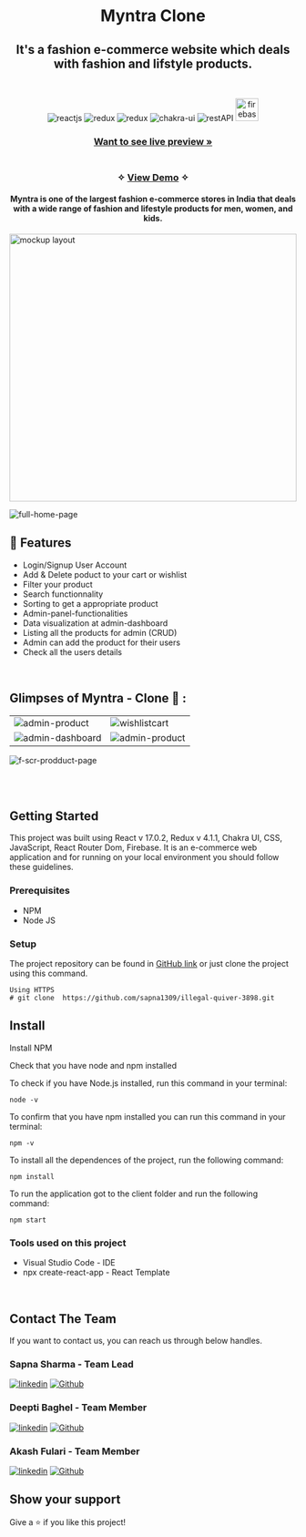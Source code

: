 <h1 align="center">Myntra Clone</h1> 

<h2 align="center">It's a fashion e-commerce website which deals with fashion and lifstyle products.</h2>

<br />
<p align="center">
    <img src="https://img.shields.io/badge/React_(17.0.2)-20232A?style=for-the-badge&logo=react&logoColor=61DAFB" alt="reactjs" />
    <img src="https://img.shields.io/badge/Redux_(4.1.1)-593D88?style=for-the-badge&logo=redux&logoColor=white" alt="redux" />
    <img src="https://img.shields.io/badge/React_Router-CA4245?style=for-the-badge&logo=react-router&logoColor=white" alt="redux" />
    <img src="https://img.shields.io/badge/Chakra%20UI-3bc7bd?style=for-the-badge&logo=chakraui&logoColor=white" alt="chakra-ui"/>
    <img src="https://img.shields.io/badge/npm-CB3837?style=for-the-badge&logo=npm&logoColor=white" alt="restAPI"/>
    <img src="https://www.vectorlogo.zone/logos/firebase/firebase-icon.svg" alt="firebase" width="40" height="40"/>
</p>


<h3 align="center"><a href="https://fixedthread-clockify.netlify.app/"><strong>Want to see live preview »</strong></a></h3>

<h3 align="center"> 
    <br />&#10023;
    <a href="https://classicworld.vercel.app/">View Demo</a>   &#10023; 
  </h3>
  
<h4 align='center' > Myntra is one of the largest fashion e-commerce stores in India that deals with a wide range of fashion and lifestyle products for men, women, and kids. </h4>
  
<img src="https://user-images.githubusercontent.com/110045725/214537767-9b50c791-e987-477f-97c4-072777a2b59f.png"  alt="mockup layout" height="470px" width="100%" />


<!--    - Homepage
   - Features
   - Navigation bar
   - Project Management
   - Calendar - Event & Schedule
   - Upgrade
   - Checkout
   - Login / Signup -->
   
  
  ![full-home-page](https://user-images.githubusercontent.com/110045725/214582124-593c99c9-f434-4301-8017-c3c292a98963.png)

## 🚀 Features
- Login/Signup User Account
- Add & Delete poduct to your cart or wishlist
- Filter your product
- Search functionnality
- Sorting to get a appropriate product
- Admin-panel-functionalities
- Data visualization at admin-dashboard
- Listing all the products for admin (CRUD)
- Admin can add the product for their users
- Check all the users details 

<br />

## Glimpses of Myntra - Clone 🙈 :


<table>
  <tr>
      <td><img src="https://user-images.githubusercontent.com/110045725/214591283-2eb37531-08f9-423a-a3aa-e30bfc4e2dd8.jpg" alt="admin-product" /></td>
          <td><img  src="https://user-images.githubusercontent.com/110045725/214589218-d282a9f8-2ef8-443a-8ad7-c465e690d819.jpg" alt="wishlistcart" /></td>
  </tr>
  <tr>
    <td><img src="https://user-images.githubusercontent.com/110045725/214590470-dac1ad0a-015b-4d6c-870e-f03cab79d06c.jpg" alt="admin-dashboard" /></td>
          <td><img src="https://user-images.githubusercontent.com/110045725/214590962-50611280-adb8-4d74-8373-4be8b1bd4b66.jpg" alt="admin-product" /></td>
  </tr>
</table>

![f-scr-prodduct-page](https://user-images.githubusercontent.com/110045725/214594169-fdf76473-18d6-41b3-9de6-a879e09523f2.jpg)

<br />


<!-- ## Demo

[Check here to see the presentation video of this project](https://drive.google.com/file/d/1o6nQyCER_kjk7TDh5xZ2XzbbbjcYb0-9/view?usp=sharing) -->


<br/>

## Getting Started

This project was built using React v 17.0.2, Redux v 4.1.1, Chakra UI, CSS, JavaScript, React Router Dom, Firebase. It is an e-commerce web application and for running on your local environment you should follow these guidelines.


### Prerequisites

- NPM 
- Node JS

### Setup


The project repository can be found in [GitHub link](https://github.com/sapna1309/illegal-quiver-3898.git) or just clone the project using this command. 


```
Using HTTPS
# git clone  https://github.com/sapna1309/illegal-quiver-3898.git
```

## Install

Install NPM

Check that you have node and npm installed

To check if you have Node.js installed, run this command in your terminal:


```
node -v
```

To confirm that you have npm installed you can run this command in your terminal:


```
npm -v
```


To install all the dependences of the project, run the following command:


```
npm install
```


To run the application got to the client folder and run the following command:

```
npm start
```

### Tools used on this project

- Visual Studio Code - IDE
- npx create-react-app - React Template 

<br/>



## Contact The Team

If you want to contact us, you can reach us through below handles.

<h3>Sapna Sharma - Team Lead</h3>

[![linkedin](https://img.shields.io/badge/LinkedIn-0077B5?style=for-the-badge&logo=linkedin&logoColor=white)](https://www.linkedin.com/in/sapna-sharma-4a1136231/)
[![Github](https://img.shields.io/badge/GitHub-100000?style=for-the-badge&logo=github&logoColor=white)](https://github.com/sapna1309)

<h3>Deepti Baghel - Team Member</h3>

[![linkedin](https://img.shields.io/badge/LinkedIn-0077B5?style=for-the-badge&logo=linkedin&logoColor=white)](https://www.linkedin.com/in/deepti-baghel-a21541232/)
[![Github](https://img.shields.io/badge/GitHub-100000?style=for-the-badge&logo=github&logoColor=white)](https://github.com/dipti1144)

<h3>Akash Fulari - Team Member</h3>

[![linkedin](https://img.shields.io/badge/LinkedIn-0077B5?style=for-the-badge&logo=linkedin&logoColor=white)](https://www.linkedin.com/in/akash-fulari-b57848190/)
[![Github](https://img.shields.io/badge/GitHub-100000?style=for-the-badge&logo=github&logoColor=white)](https://github.com/akashfulari18)




## Show your support

Give a ⭐️ if you like this project!
